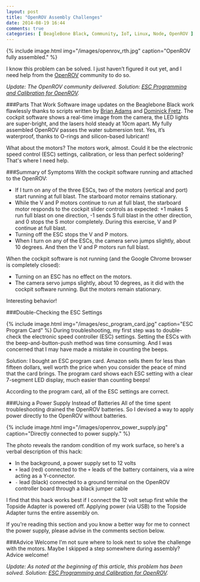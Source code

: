 ```yaml
---
layout: post
title: "OpenROV Assembly Challenges"
date: 2014-08-19 16:44
comments: true
categories: [ BeagleBone Black, Community, IoT, Linux, Node, OpenROV ]
---
```


{% include image.html img="/images/openrov_rth.jpg" caption="OpenROV fully assembled." %}

I know this problem can be solved. I just haven’t figured it out yet, and I need help from the [OpenROV](http://openrov.com/) community to do so.

_Update: The OpenROV community delivered. Solution: [ESC Programming and Calibration for OpenROV](/blog/2014/08/21/esc-programming-and-calibration-for-openrov/)._

###Parts That Work
Software image updates on the Beaglebone Black work flawlessly thanks to scripts written by [Brian Adams](https://github.com/BrianAdams) and [Dominick Fretz](https://github.com/codewithpassion). The cockpit software shows a real-time image from the camera, the LED lights are super-bright, and the lasers hold steady at 10cm apart. My fully assembled OpenROV passes the water submersion test. Yes, it’s waterproof, thanks to O-rings and silicon-based lubricant!

What about the motors? The motors work, almost. Could it be the
electronic speed control (ESC) settings, calibration, or less than
perfect soldering? That's where I need help.

<!--more-->

###Summary of Symptoms
With the cockpit software running and attached to the OpenROV:

* If I turn on any of the three ESCs, two of the motors (vertical and port) start running at full blast. The starboard motor remains stationary.
* While the V and P motors continue to run at full blast, the starboard motor responds to the cockpit slider controls as expected: +1 makes S run full blast on one direction, -1 sends S full blast in the other direction, and 0 stops the S motor completely. During this exercise, V and P continue at full blast.
* Turning off the ESC stops the V and P motors.
* When I turn on any of the ESCs, the camera servo jumps slightly, about 10 degrees. And then the V and P motors run full blast.

When the cockpit software is not running (and the Google Chrome browser is completely closed):

* Turning on an ESC has no effect on the motors.
* The camera servo jumps slightly, about 10 degrees, as it did with the cockpit software running. But the motors remain stationary.

Interesting behavior!

###Double-Checking the ESC Settings

{% include image.html img="/images/esc_program_card.jpg" caption="ESC Program Card" %}
During troubleshooting, my first step was to double-check the electronic speed controller (ESC) settings. Setting the ESCs with the beep-and-button-push method was time consuming. And I was concerned that I may have made a mistake in counting the beeps.

Solution: I bought an ESC program card. Amazon sells them for less than fifteen dollars, well worth the price when you consider the peace of mind that the card brings. The program card shows each ESC setting with a clear 7-segment LED display, much easier than counting beeps!

According to the program card, all of the ESC settings are correct.

###Using a Power Supply Instead of Batteries
All of the time spent troubleshooting drained the OpenROV batteries. So I devised a way to apply power directly to the OpenROV without batteries.

{% include image.html img="/images/openrov_power_supply.jpg" caption="Directly connected to power supply." %}

The photo reveals the random condition of my work surface, so here's a verbal description of this hack:

* In the background, a power supply set to 12 volts
* `+` lead (red) connected to the `+` leads of the battery containers, via a wire acting as a Y-connector.
* `-` lead (black) connected to a ground terminal on the OpenROV controller board through a black jumper cable

I find that this hack works best if I connect the 12 volt setup first while the Topside Adapter is powered off. Applying power (via USB) to the Topside Adapter turns the entire assembly on. 

If you're reading this section and you know a better way for me to connect the power supply, please advise in the comments section below.

###Advice Welcome
I'm not sure where to look next to solve the challenge with the motors. Maybe I skipped a step somewhere during assembly? Advice welcome!

_Update: As noted at the beginning of this article, this problem has been solved. Solution: [ESC Programming and Calibration for OpenROV](/blog/2014/08/21/esc-programming-and-calibration-for-openrov/)._

